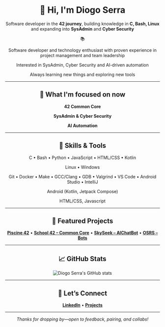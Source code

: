 <div align="center">

# 👋 Hi, I'm Diogo Serra

Software developer in the **42 journey**, building knowledge in **C, Bash, Linux** and expanding into **SysAdmin** and **Cyber Security**

📚

Software developer and technology enthusiast with proven experience in project management and team leadership

Interested in SysAdmin, Cyber Security and AI-driven automation

Always learning new things and exploring new tools

---

## 🎯 What I'm focused on now

**42 Common Core**

**SysAdmin & Cyber Security**
  
**AI Automation**


---

## 🧰 Skills & Tools 


C • Bash • Python • JavaScript • HTML/CSS • Kotlin  

Linux • Windows  

Git • Docker • Make • GCC/Clang • GDB • Valgrind • VS Code • Android Studio • IntelliJ  

Android (Kotlin, Jetpack Compose)  

HTML/CSS, Javascript

---

## 📂 Featured Projects

[**Piscine 42**](https://github.com/Diogo-Serra/42_Piscine) • 
[**School 42 – Common Core**](https://github.com/Diogo-Serra/42_School) • 
[**SkySeek – AIChatBot**](https://github.com/Diogo-Serra/SkySeek) • 
[**OSRS – Bots**](https://github.com/Diogo-Serra/OSRS_bots)

---

## 📈 GitHub Stats

<p align="center">
  <img src="https://github-readme-stats.vercel.app/api?username=Diogo-Serra&show_icons=true&theme=radical" alt="Diogo Serra's GitHub stats" />
</p>

---

## 🤝 Let’s Connect

[**LinkedIn**](https://www.linkedin.com/in/diogoserra90/) • 
[**Projects**](https://github.com/Diogo-Serra?tab=repositories)

---

_Thanks for dropping by—open to feedback, pairing, and collabs!_

</div>

